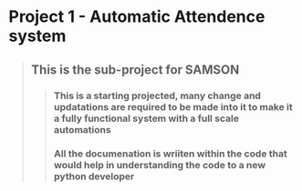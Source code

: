 # Project 1 - Automatic Attendence  system
>## This is the sub-project for SAMSON
>
>>### This is a starting projected, many change and updatations are required to be made into it to make it a fully functional system with a full scale automations 
>>### All the documenation is wriiten within the code that would help in understanding the code to a new python developer
